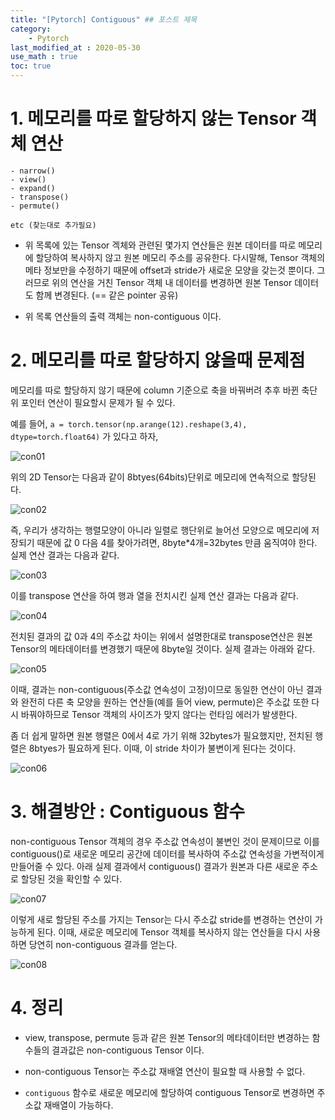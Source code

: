 ```yaml
---
title: "[Pytorch] Contiguous" ## 포스트 제목
category:       
    - Pytorch
last_modified_at : 2020-05-30
use_math : true
toc: true
---
```


# 1. 메모리를 따로 할당하지 않는 Tensor 객체 연산

```
- narrow()
- view()
- expand()
- transpose()
- permute()

etc (찾는대로 추가필요)
```

* 위 목록에 있는 Tensor 겍체와 관련된  몇가지 연산들은 원본 데이터를 따로 메모리에 할당하여 복사하지 않고 원본 메모리 주소를 공유한다. 다시말해, Tensor 객체의 메타 정보만을 수정하기 때문에 offset과 stride가 새로운 모양을 갖는것 뿐이다. 그러므로 위의 연산을 거친 Tensor 객체 내 데이터를 변경하면 원본 Tensor 데이터도 함께 변경된다.
(== 같은 pointer 공유)

* 위 목록 연산들의 출력 객체는 non-contiguous 이다.

# 2. 메모리를 따로 할당하지 않을때 문제점

메모리를 따로 할당하지 않기 때문에 column 기준으로 축을 바꿔버려 추후 바뀐 축단위 포인터 연산이 필요할시 문제가 될 수 있다.

예를 들어, `a = torch.tensor(np.arange(12).reshape(3,4), dtype=torch.float64)` 가 있다고 하자,


![con01](/assets/images/2020-05-30-contiguous01.PNG)


위의 2D Tensor는 다음과  같이 8btyes(64bits)단위로 메모리에 연속적으로 할당된다.


![con02](/assets/images/2020-05-30-contiguous02.PNG)


즉, 우리가 생각하는 행렬모양이 아니라 일렬로 행단위로 늘어선 모양으로 메모리에 저장되기 때문에 값 0 다음 4를 찾아가려면,  8byte*4개=32bytes 만큼 움직여야 한다. 실제 연산 결과는 다음과 같다.


![con03](/assets/images/2020-05-30-contiguous03.PNG)



이를 transpose 연산을 하여 행과 열을 전치시킨 실제 연산 결과는 다음과 같다.


![con04](/assets/images/2020-05-30-contiguous04.PNG)


전치된 결과의 값 0과 4의 주소값 차이는 위에서 설명한대로 transpose연산은 원본 Tensor의 메타데이터를 변경했기 때문에 8byte일 것이다. 실제 결과는 아래와 같다.


![con05](/assets/images/2020-05-30-contiguous05.PNG)


이때, 결과는 non-contiguous(주소값 연속성이 고정)이므로 동일한 연산이 아닌 결과와 완전히 다른 축 모양을 원하는 연산들(예를 들어 view, permute)은 주소값 또한 다시 바꿔야하므로 Tensor 객체의 사이즈가 맞지 않다는 런타임 에러가 발생한다. 

좀 더 쉽게 말하면 원본 행렬은 0에서 4로 가기 위해 32bytes가 필요했지만, 전치된 행렬은 8btyes가 필요하게 된다. 이때, 이 stride 차이가 불변이게 된다는 것이다.

![con06](/assets/images/2020-05-30-contiguous06.PNG)


# 3. 해결방안 : Contiguous 함수

non-contiguous Tensor 객체의 경우 주소값 연속성이 불변인 것이 문제이므로 이를 contiguous()로 새로운 메모리 공간에 데이터를 복사하여 주소값 연속성을 가변적이게 만들어줄 수 있다. 아래 실제 결과에서 contiguous() 결과가 원본과 다른 새로운 주소로 할당된 것을 확인할 수 있다.


![con07](/assets/images/2020-05-30-contiguous07.PNG)


이렇게 새로 할당된 주소를 가지는 Tensor는 다시 주소값 stride를 변경하는 연산이 가능하게 된다. 이때, 새로운 메모리에 Tensor 객체를 복사하지 않는 연산들을 다시 사용하면 당연히 non-contiguous 결과를 얻는다.


![con08](/assets/images/2020-05-30-contiguous08.PNG)


# 4. 정리

- view, transpose, permute 등과 같은 원본 Tensor의 메타데이터만 변경하는 함수들의 결과값은 non-contiguous Tensor 이다.

- non-contiguous Tensor는 주소값 재배열 연산이 필요할 때 사용할 수 없다.

- `contiguous` 함수로 새로운 메모리에 할당하여 contiguous Tensor로 변경하면 주소값 재배열이 가능하다.